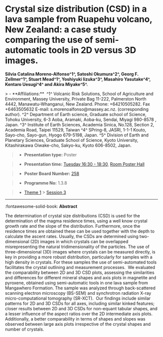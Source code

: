 # Crystal size distribution (CSD) in a lava sample from Ruapehu volcano, New Zealand: a case study comparing the use of semi-automatic tools in 2D versus 3D images.

**Silvia Catalina Moreno-Alfonso^1^, Satoshi Okumura^2^, Georg F. Zellmer^1^, Stuart Mead^1^, Yoshiyuki Iizuka^3^, Masahiro Yasutake^4^, Kentaro Uesugi^4^ and Akira Miyake^5^.**

<!-- more -->> - **Affiliations:**  ^1^ Volcanic Risk Solutions, School of Agriculture and Environment, Massey University, Private Bag 11-222, Palmerston North 4442, Manawatu-Whanganui, New Zealand. Phone: +64210505282. Fax +6463505632 E-mail: s.morenoalfonso@massey.ac.nz. (corresponding author). ^2^ Department of Earth science, Graduate school of Science, Tohoku University, 6-3 Aoba, Aramaki, Aoba-ku, Sendai, Miyagi 980-8578 , Japan. ^3^ Institute of Earth Sciences, Academia Sinica, No.128, Section 2, Academia Road, Taipei 11529, Taiwan ^4^ SPring-8, JASRI, 1-1-1 Kouto, Sayo-cho, Sayo-gun, Hyogo 679-5198, Japan. ^5^ Division of Earth and Planetary Sciences, Graduate School of Science, Kyoto University, Kitashirakawa Oiwake-cho, Sakyo-ku, Kyoto 606-8502, Japan. 

> - **Presentation type:** Poster

> - **Presentation time:** [Tuesday 16:30 - 18:30](../sessions_comparison.md#__tabbed_2_6), [Room Poster Hall](../maps_venue.md#__tabbed_1_1)

> - **Poster Board Number:** [258](../map_poster_boards.md#tuesday)

> - **Programme No:** 1.3.8

> - [Theme 1](../theme1.md) > [Session 3](../sessions/session-1-3.md)

--- 

:fontawesome-solid-book: **Abstract**

The determination of crystal size distributions (CSD) is used for the determination of the magma residence times, using a well know crystal growth rate and the slope of the distribution. Furthermore, once the residence times are obtained these can be used together with the depth to calculate the ascent rates.
Usually, the CSDs are determined using two-dimensional (2D) images in which crystals can be overlapped misrepresenting the natural tridimensionality of the particles. The use of three-dimensional (3D) images where crystals can be measured directly, is key in providing a more robust distribution, particularly for samples with a high density in crystals. For these samples the use of semi-automated tools facilitates the crystal outlining and measurement processes. 
We evaluated the comparability between 2D and 3D CSD plots, assessing the similarities and differences for different mineral shapes and axis plots in magnetite and pyroxene, obtained using semi-automatic tools in one lava sample from Mangawhero Formation. The sample was analyzed through back-scattered scanning electron microscopy (BS-SEM) and synchrotron radiation X-ray micro-computational tomography (SR-XCT). 
Our findings include similar patterns for 2D and 3D CSDs for all axes, including similar kinked features; closer results between 2D and 3D CSDs for non-equant tabular shapes, and a lesser influence of the aspect ratios over the 2D intermediate axis plots. Additionally, a better comparability in terms of shapes and slopes was observed between large axis plots irrespective of the crystal shapes and number of crystals.

